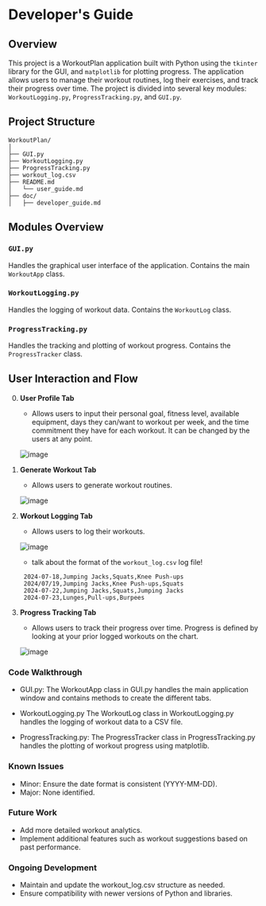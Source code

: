 # Developer's Guide

## Overview

This project is a WorkoutPlan application built with Python using the `tkinter` library for the GUI, and `matplotlib` for plotting progress. The application allows users to manage their workout routines, log their exercises, and track their progress over time. The project is divided into several key modules: `WorkoutLogging.py`, `ProgressTracking.py`, and `GUI.py`.

## Project Structure
```
WorkoutPlan/
│
├── GUI.py
├── WorkoutLogging.py
├── ProgressTracking.py
├── workout_log.csv
├── README.md
│   └── user_guide.md
├── doc/
│   ├── developer_guide.md
```


## Modules Overview

### `GUI.py`

Handles the graphical user interface of the application. Contains the main `WorkoutApp` class.

### `WorkoutLogging.py`

Handles the logging of workout data. Contains the `WorkoutLog` class.

### `ProgressTracking.py`

Handles the tracking and plotting of workout progress. Contains the `ProgressTracker` class.

## User Interaction and Flow

0. **User Profile Tab**
   - Allows users to input their personal goal, fitness level, available equipment, days they can/want to workout per week, and the time commitment they have for each workout. It can be changed by the users at any point.
     
   ![image](https://github.com/user-attachments/assets/1697213c-324d-4477-9aab-cb11d5d10a53)


2. **Generate Workout Tab**
   - Allows users to generate workout routines.
     
    ![image](https://github.com/user-attachments/assets/d7e02e27-7c2e-49f0-a7bf-1cf814657ac0)


3. **Workout Logging Tab**
   - Allows users to log their workouts.
     
    ![image](https://github.com/user-attachments/assets/309b38d6-9042-4a4f-8723-4277b598585b)

    - talk about the format of the `workout_log.csv` log file!
   ```
    2024-07-18,Jumping Jacks,Squats,Knee Push-ups
    2024/07/19,Jumping Jacks,Knee Push-ups,Squats
    2024-07-22,Jumping Jacks,Squats,Jumping Jacks
    2024-07-23,Lunges,Pull-ups,Burpees
   ```

4. **Progress Tracking Tab**
   - Allows users to track their progress over time. Progress is defined by looking at your prior logged workouts on the chart.
     
   ![image](https://github.com/user-attachments/assets/a4c87b9d-bb59-46ef-bac9-71ec311808de)



### Code Walkthrough

- GUI.py: The WorkoutApp class in GUI.py handles the main application window and contains methods to create the different tabs.

- WorkoutLogging.py The WorkoutLog class in WorkoutLogging.py handles the logging of workout data to a CSV file.

- ProgressTracking.py: The ProgressTracker class in ProgressTracking.py handles the plotting of workout progress using matplotlib.

### Known Issues
- Minor: Ensure the date format is consistent (YYYY-MM-DD).
- Major: None identified.

### Future Work
- Add more detailed workout analytics.
- Implement additional features such as workout suggestions based on past performance.

### Ongoing Development
- Maintain and update the workout_log.csv structure as needed.
- Ensure compatibility with newer versions of Python and libraries.
